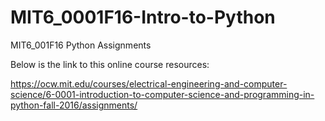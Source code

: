 # MIT6_0001F16-Intro-to-Python
MIT6_001F16 Python Assignments

Below is the link to this online course resources:

https://ocw.mit.edu/courses/electrical-engineering-and-computer-science/6-0001-introduction-to-computer-science-and-programming-in-python-fall-2016/assignments/
